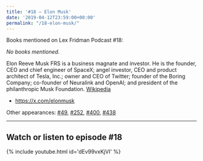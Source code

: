 ```yaml
---
title: '#18 – Elon Musk'
date: '2019-04-12T23:59:00+00:00'
permalink: "/18-elon-musk/"
---
```


Books mentioned on Lex Fridman Podcast #18:

*No books mentioned.*

<!--more-->

Elon Reeve Musk FRS is a business magnate and investor. He is the founder, CEO and chief engineer of SpaceX; angel investor, CEO and product architect of Tesla, Inc.; owner and CEO of Twitter; founder of the Boring Company; co-founder of Neuralink and OpenAI; and president of the philanthropic Musk Foundation. <a href="https://en.wikipedia.org/wiki/Elon_Musk" target="_blank">Wikipedia</a>

- <a href="https://x.com/elonmusk" target="_blank">https://x.com/elonmusk</a>

Other appearances: [\#49](/49-elon-musk/), [\#252](/252-elon-musk/), [\#400](/400-elon-musk/), [\#438](/438-neuralink/)

- - - - - -

## Watch or listen to episode #18

{% include youtube.html id='dEv99vxKjVI' %}